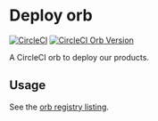 # Deploy orb

[![CircleCI](https://circleci.com/gh/pennlabs/orb-deploy.svg?style=shield)](https://circleci.com/gh/pennlabs/orb-deploy)
[![CircleCI Orb Version](https://img.shields.io/badge/endpoint.svg?url=https://badges.circleci.io/orb/pennlabs/deploy)](https://circleci.com/orbs/registry/orb/pennlabs/deploy)

A CircleCI orb to deploy our products.

## Usage

See the [orb registry listing](https://circleci.com/orbs/registry/orb/pennlabs/deploy).
